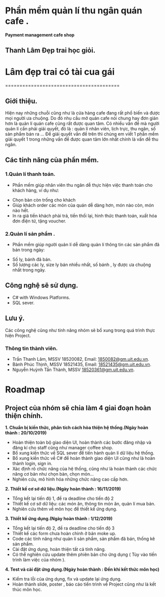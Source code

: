 # Phần mềm quản lí thu ngân quán cafe .
**Payment management cafe shop**
## Thanh Lâm Đẹp trai học giỏi.
# Lâm đẹp trai có tài cua gái
========================================


## Giới thiệu.
Hiện nay những chuỗi cũng như là cửa hàng cafe đang rất phổ biến và được mọi người ưa chuộng. Do đó nhu cầu mở quán cafe nói chung hay đơn giản hơn là quản lí quán cafe cũng rất được quan tâm. Có nhiều vấn đề mà người quản lí cần phải giải quyết, đó là : quản lí nhân viên, lịch trực, thu ngân, số sản phẩm bán ra ... Để giải quyết vấn đề trên thì chúng em viết 1 phần mềm giải quyết 1 trong những vấn đề được quan tâm lớn nhất chính là vấn đề thu ngân.

## Các tính năng của phần mềm.
### 1.Quản lí thanh toán. 
- Phần mềm giúp nhân viên thu ngân dễ thực hiện việc thanh toán cho khách hàng, ví dụ như:
* Chọn bàn còn trống cho khách
* Giúp khách order các món của quán dễ dàng hơn, món nào còn, món nào hết.
* In ra giá tiền khách phải trả, tiền thối lại, hình thức thanh toán, xuất hóa đơn điện tử, tặng voucher.
### 2.Quản lí sản phẩm .
- Phần mềm giúp người quản lí dễ dàng quản lí thông tin các sản phẩm đã bán trong ngày:
* Số ly, bánh đã bán.
* Số lượng các ly, size ly bán nhiều nhất, số bánh , ly được ưa chuộng nhất trong ngày.

## Công nghệ sẽ sử dụng.
* C# with Windows Platforms.
* SQL sever.

## Lưu ý.
Các công nghệ cũng như tính năng nhóm sẽ bổ xung trong quá trình thực hiện Project.

### Thông tin thành viên.
* Trần Thanh Lâm, MSSV 18520082, Email: 1850082@gm.uit.edu.vn.
* Bành Phúc Thịnh, MSSV 18521435, Email: 18521435@gm.uit.edu.vn.
* Nguyễn Huỳnh Tấn Thành, MSSV 18520361@gm.uit.edu.vn.

# 

# Roadmap
## Project của nhóm sẽ chia làm 4 giai đoạn hoàn thiện chính.

**1. Chuẩn bị kiến thức, phân tích cách hòa thiện hệ thống.(Ngày hoàn thành : 20/10/2019)**

- Hoàn thiện toàn bộ giao diện UI, hoàn thành các bước đăng nhập và đăng kí cho staff cũng như manager coffee shop.
- Bổ xung kiến thức về SQL sever để tiến hành quản lí dữ liệu hệ thống.
- Bổ xung kiến thức về C# để hoàn thành giao diện UI cũng như là hoàn thành login, sign in.
- Xác định rõ chức năng của hệ thống, cũng như là hoàn thành các chức năng cơ bản như chọn bàn, chọn món...
- Nghiên cứu, mô hình hóa những chức năng cao cấp hơn.

**2. Thiết kế cơ sở dữ liệu.(Ngày hoàn thành : 16/11/2019)**

- Tổng kết lại tiến độ 1, đề ra deadline cho tiến độ 2
- Thiết kế cơ sở dữ liệu: các món ăn, thông tin món ăn, quản lí mua bán.
- Nghiên cứu thêm về môn học để thiết kế ứng dụng.

**3. Thiết kế ứng dụng.(Ngày hoàn thành : 1/12/2019)**

- Tổng kết lại tiến độ 2, đề ra deadline cho tiến độ 3
- Thiết kế các form chưa hoàn chỉnh ở bản moke up.
- Code các tính năng như quản lí sản phẩm, sản phẩm đã bán, thống kê sản phẩm.
- Cài đặt ứng dụng, hoàn thiện tất cả tính năng.
- Có thể nghiên cứu update thêm phiên bản cho ứng dụng ( Tùy vào tiến trình làm việc của nhóm ).


**4. Test và cài đặt ứng dụng.(Ngày hoàn thành : Đến khi kết thức môn học)**

- Kiểm tra lỗi của ứng dụng, fix và update lại ứng dụng.
- Hoàn thành slide, poster , báo cáo tiến trình về Project cũng như là kết thúc môn học.


